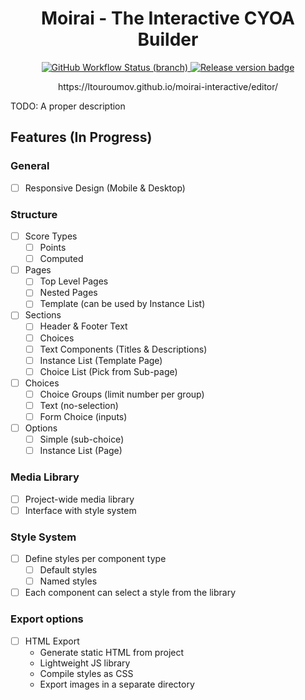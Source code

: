 <h1 align="center">Moirai - The Interactive CYOA Builder</h1>

<p align="center">
<a href="https://github.com/ltouroumov/moirai-interactive/actions/workflows/editor-deployment.yml">
  <img alt="GitHub Workflow Status (branch)" src="https://img.shields.io/github/workflow/status/ltouroumov/moirai-interactive/editor-deployment/main?label=Editor%20Deployment&logo=github">
</a>

<a href="https://github.com/ltouroumov/moirai-interactive/releases">
    <img src="https://img.shields.io/github/v/release/ltouroumov/moirai-interactive.svg?logo=github&style=flat&label=Release" alt="Release version badge">
</a>
</p>

<p align="center">https://ltouroumov.github.io/moirai-interactive/editor/</p>

TODO: A proper description

## Features (In Progress)

### General

* [ ] Responsive Design (Mobile & Desktop)

### Structure

* [ ] Score Types
  * [ ] Points
  * [ ] Computed
* [ ] Pages
  * [ ] Top Level Pages
  * [ ] Nested Pages
  * [ ] Template (can be used by Instance List)
* [ ] Sections
  * [ ] Header & Footer Text
  * [ ] Choices
  * [ ] Text Components (Titles & Descriptions)
  * [ ] Instance List (Template Page)
  * [ ] Choice List (Pick from Sub-page)
* [ ] Choices
  * [ ] Choice Groups (limit number per group)
  * [ ] Text (no-selection)
  * [ ] Form Choice (inputs)
* [ ] Options
  * [ ] Simple (sub-choice)
  * [ ] Instance List (Page)

### Media Library

* [ ] Project-wide media library
* [ ] Interface with style system

### Style System

* [ ] Define styles per component type
  * [ ] Default styles
  * [ ] Named styles
* [ ] Each component can select a style from the library 

### Export options

* [ ] HTML Export
  * Generate static HTML from project
  * Lightweight JS library
  * Compile styles as CSS
  * Export images in a separate directory
